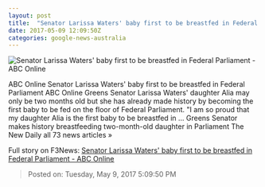 ```yaml
---
layout: post
title:  "Senator Larissa Waters' baby first to be breastfed in Federal Parliament - ABC Online"
date: 2017-05-09 12:09:50Z
categories: google-news-australia
---
```


![Senator Larissa Waters' baby first to be breastfed in Federal Parliament - ABC Online](http://www.abc.net.au/news/image/8511782-1x1-700x700.jpg)

ABC Online Senator Larissa Waters' baby first to be breastfed in Federal Parliament ABC Online Greens Senator Larissa Waters' daughter Alia may only be two months old but she has already made history by becoming the first baby to be fed on the floor of Federal Parliament. "I am so proud that my daughter Alia is the first baby to be breastfed in ... Greens Senator makes history breastfeeding two-month-old daughter in Parliament The New Daily all 73 news articles »


Full story on F3News: [Senator Larissa Waters' baby first to be breastfed in Federal Parliament - ABC Online](http://www.f3nws.com/n/xADGcB)

> Posted on: Tuesday, May 9, 2017 5:09:50 PM
